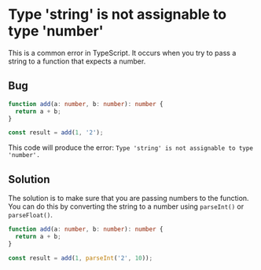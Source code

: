 # Type 'string' is not assignable to type 'number'

This is a common error in TypeScript. It occurs when you try to pass a string to a function that expects a number.

## Bug

```typescript
function add(a: number, b: number): number {
  return a + b;
}

const result = add(1, '2');
```

This code will produce the error: `Type 'string' is not assignable to type 'number'.`

## Solution

The solution is to make sure that you are passing numbers to the function.  You can do this by converting the string to a number using `parseInt()` or `parseFloat()`.

```typescript
function add(a: number, b: number): number {
  return a + b;
}

const result = add(1, parseInt('2', 10));
```